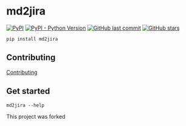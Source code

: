 # md2jira

[![PyPI](https://img.shields.io/pypi/v/md2jira)](https://pypi.org/project/md2jira/)
[![PyPI - Python Version](https://img.shields.io/pypi/pyversions/md2jira)](https://www.python.org/downloads/)
[![GitHub last commit](https://img.shields.io/github/last-commit/daxartio/md2jira)](https://github.com/daxartio/md2jira)
[![GitHub stars](https://img.shields.io/github/stars/daxartio/md2jira?style=social)](https://github.com/daxartio/md2jira)

```
pip install md2jira
```

## Contributing

[Contributing](CONTRIBUTING.md)

## Get started

```
md2jira --help
```

This project was forked
